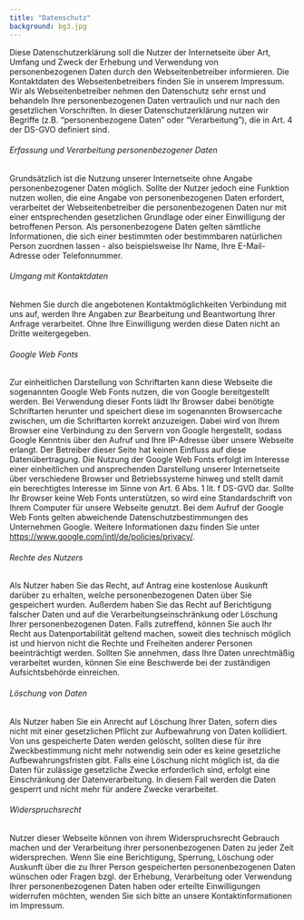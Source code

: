 ```yaml
---
title: "Datenschutz"
background: bg3.jpg
---
```


Diese Datenschutzerklärung soll die Nutzer der Internetseite über Art, Umfang und Zweck der Erhebung und Verwendung von personenbezogenen Daten durch den Webseitenbetreiber informieren. Die Kontaktdaten des Webseitenbetreibers finden Sie in unserem Impressum.
Wir als Webseitenbetreiber nehmen den Datenschutz sehr ernst und behandeln Ihre personenbezogenen Daten vertraulich und nur nach den gesetzlichen Vorschriften. In dieser Datenschutzerklärung nutzen wir Begriffe (z.B. “personenbezogene Daten” oder “Verarbeitung”), die in Art. 4 der DS-GVO definiert sind.
 
###### Erfassung und Verarbeitung personenbezogener Daten
Grundsätzlich ist die Nutzung unserer Internetseite ohne Angabe personenbezogener Daten möglich. Sollte der Nutzer jedoch eine Funktion nutzen wollen, die eine Angabe von personenbezogenen Daten erfordert, verarbeitet der Webseitenbetreiber die personenbezogenen Daten nur mit einer entsprechenden gesetzlichen Grundlage oder einer Einwilligung der betroffenen Person. Als personenbezogene Daten gelten sämtliche Informationen, die sich einer bestimmten oder bestimmbaren natürlichen Person zuordnen lassen - also beispielsweise Ihr Name, Ihre E-Mail-Adresse oder Telefonnummer.
 
###### Umgang mit Kontaktdaten 
Nehmen Sie durch die angebotenen Kontaktmöglichkeiten Verbindung mit uns auf, werden Ihre Angaben zur Bearbeitung und Beantwortung Ihrer Anfrage verarbeitet. Ohne Ihre Einwilligung werden diese Daten nicht an Dritte weitergegeben.
  
###### Google Web Fonts
 Zur einheitlichen Darstellung von Schriftarten kann diese Webseite die sogenannten Google Web Fonts nutzen, die von Google bereitgestellt werden. Bei Verwendung dieser Fonts lädt Ihr Browser dabei benötigte Schriftarten herunter und speichert diese im sogenannten Browsercache zwischen, um die Schriftarten korrekt anzuzeigen. Dabei wird von Ihrem Browser eine Verbindung zu den Servern von Google hergestellt, sodass Google Kenntnis über den Aufruf und Ihre IP-Adresse über unsere Webseite erlangt. Der Betreiber dieser Seite hat keinen Einfluss auf diese Datenübertragung. 
Die Nutzung der Google Web Fonts erfolgt im Interesse einer einheitlichen und ansprechenden Darstellung unserer Internetseite über verschiedene Browser und Betriebssysteme hinweg und stellt damit ein berechtigtes Interesse im Sinne von Art. 6 Abs. 1 lit. f DS-GVO dar. Sollte Ihr Browser keine Web Fonts unterstützen, so wird eine Standardschrift von Ihrem Computer für unsere Webseite genutzt.
Bei dem Aufruf der Google Web Fonts gelten abweichende Datenschutzbestimmungen des Unternehmen Google. Weitere Informationen dazu finden Sie unter https://www.google.com/intl/de/policies/privacy/.
 
###### Rechte des Nutzers 
Als Nutzer haben Sie das Recht, auf Antrag eine kostenlose Auskunft darüber zu erhalten, welche personenbezogenen Daten über Sie gespeichert wurden. Außerdem haben Sie das Recht auf Berichtigung falscher Daten und auf die Verarbeitungseinschränkung oder Löschung Ihrer personenbezogenen Daten. Falls zutreffend, können Sie auch Ihr Recht aus Datenportabilität geltend machen, soweit dies technisch möglich ist und hiervon nicht die Rechte und Freiheiten anderer Personen beeinträchtigt werden. Sollten Sie annehmen, dass Ihre Daten unrechtmäßig verarbeitet wurden, können Sie eine Beschwerde bei der zuständigen Aufsichtsbehörde einreichen.
 
###### Löschung von Daten 
Als Nutzer haben Sie ein Anrecht auf Löschung Ihrer Daten, sofern dies nicht mit einer gesetzlichen Pflicht zur Aufbewahrung von Daten kollidiert. Von uns gespeicherte Daten werden gelöscht, sollten diese für ihre Zweckbestimmung nicht mehr notwendig sein oder es keine gesetzliche Aufbewahrungsfristen gibt. Falls eine Löschung nicht möglich ist, da die Daten für zulässige gesetzliche Zwecke erforderlich sind, erfolgt eine Einschränkung der Datenverarbeitung. In diesem Fall werden die Daten gesperrt und nicht mehr für andere Zwecke verarbeitet.
 
###### Widerspruchsrecht 
Nutzer dieser Webseite können von ihrem Widerspruchsrecht Gebrauch machen und der Verarbeitung ihrer personenbezogenen Daten zu jeder Zeit widersprechen. Wenn Sie eine Berichtigung, Sperrung, Löschung oder Auskunft über die zu Ihrer Person gespeicherten personenbezogenen Daten wünschen oder Fragen bzgl. der Erhebung, Verarbeitung oder Verwendung Ihrer personenbezogenen Daten haben oder erteilte Einwilligungen widerrufen möchten, wenden Sie sich bitte an unsere Kontaktinformationen im Impressum.
